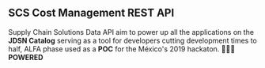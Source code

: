 ## SCS Cost Management REST API     

Supply Chain Solutions Data API  aim to power up all the applications on the **JDSN Catalog** 
serving as a tool for developers cutting development times to half, ALFA phase used as a **POC**
for the México's 2019 hackaton.   🌮🇲🇽 **POWERED**

